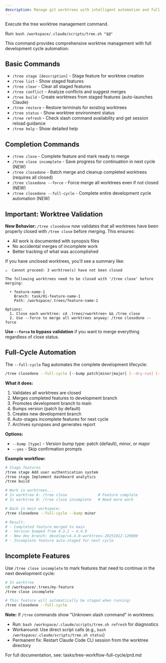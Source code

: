 ```yaml
---
description: Manage git worktrees with intelligent automation and full-cycle development workflows
---
```


Execute the tree worktree management command.

Run: `bash /workspace/.claude/scripts/tree.sh "$@"`

This command provides comprehensive worktree management with full development cycle automation:

## Basic Commands
- `/tree stage [description]` - Stage feature for worktree creation
- `/tree list` - Show staged features
- `/tree clear` - Clear all staged features
- `/tree conflict` - Analyze conflicts and suggest merges
- `/tree build` - Create worktrees from staged features (auto-launches Claude)
- `/tree restore` - Restore terminals for existing worktrees
- `/tree status` - Show worktree environment status
- `/tree refresh` - Check slash command availability and get session reload guidance
- `/tree help` - Show detailed help

## Completion Commands
- `/tree close` - Complete feature and mark ready to merge
- `/tree close incomplete` - Save progress for continuation in next cycle (NEW)
- `/tree closedone` - Batch merge and cleanup completed worktrees (requires all closed)
- `/tree closedone --force` - Force merge all worktrees even if not closed (NEW)
- `/tree closedone --full-cycle` - Complete entire development cycle automation (NEW)

## Important: Worktree Validation

**New Behavior:** `/tree closedone` now validates that all worktrees have been properly closed with `/tree close` before merging. This ensures:
- All work is documented with synopsis files
- No accidental merges of incomplete work
- Better tracking of what was accomplished

If you have unclosed worktrees, you'll see a summary like:
```
⚠️  Cannot proceed: 3 worktree(s) have not been closed

The following worktrees need to be closed with '/tree close' before merging:

  • feature-name-1
    Branch: task/01-feature-name-1
    Path: /workspace/.trees/feature-name-1

Options:
  1. Close each worktree: cd .trees/<worktree> && /tree close
  2. Use --force to merge all worktrees anyway: /tree closedone --force
```

**Use `--force` to bypass validation** if you want to merge everything regardless of close status.

## Full-Cycle Automation

The `--full-cycle` flag automates the complete development lifecycle:

```bash
/tree closedone --full-cycle [--bump patch|minor|major] [--dry-run] [--yes]
```

**What it does:**
1. Validates all worktrees are closed
2. Merges completed features to development branch
3. Promotes development branch to main
4. Bumps version (patch by default)
5. Creates new development branch
6. Auto-stages incomplete features for next cycle
7. Archives synopses and generates report

**Options:**
- `--bump [type]` - Version bump type: patch (default), minor, or major
- `--yes` - Skip confirmation prompts

**Example workflow:**
```bash
# Stage features
/tree stage Add user authentication system
/tree stage Implement dashboard analytics
/tree build

# Work in worktrees...
# In worktree A: /tree close              # Feature complete
# In worktree B: /tree close incomplete   # Need more work

# Back in main workspace:
/tree closedone --full-cycle --bump minor

# Result:
# - Completed feature merged to main
# - Version bumped from 4.3.2 → 4.4.0
# - New dev branch: develop/v4.4.0-worktrees-20251012-120000
# - Incomplete feature auto-staged for next cycle
```

## Incomplete Features

Use `/tree close incomplete` to mark features that need to continue in the next development cycle:

```bash
# In worktree
cd /workspace/.trees/my-feature
/tree close incomplete

# This feature will automatically be staged when running:
/tree closedone --full-cycle
```

**Note:** If `/tree` commands show "Unknown slash command" in worktrees:
- Run: `bash /workspace/.claude/scripts/tree.sh refresh` for diagnostics
- Workaround: Use direct script calls (e.g., `bash /workspace/.claude/scripts/tree.sh status`)
- Permanent fix: Restart Claude Code CLI session from the worktree directory

For full documentation, see: tasks/tree-workflow-full-cycle/prd.md
